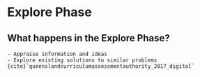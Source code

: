 # Explore Phase

## What happens in the Explore Phase?

```{admonition} Unit 1 subject matter covered:
- Appraise information and ideas
- Explore existing solutions to similar problems
{cite}`queenslandcurriculumassessmentauthority_2017_digital`
```